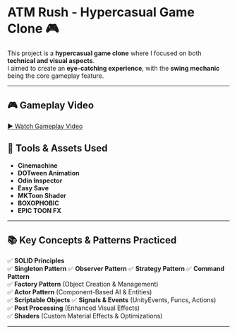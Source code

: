 # ATM Rush - Hypercasual Game Clone 🎮  

This project is a **hypercasual game clone** where I focused on both **technical and visual aspects**.  
I aimed to create an **eye-catching experience**, with the **swing mechanic** being the core gameplay feature.  

---
## 🎮 Gameplay Video  

[▶ Watch Gameplay Video](https://github.com/user-attachments/assets/d5e3bd94-ec72-4e3e-8d39-21b4f571fde2)  

## 🔧 Tools & Assets Used  
 
- **Cinemachine**  
- **DOTween Animation**  
- **Odin Inspector**  
- **Easy Save**  
- **MKToon Shader**  
- **BOXOPHOBIC**  
- **EPIC TOON FX** 
---

## 📚 Key Concepts & Patterns Practiced  

✅ **SOLID Principles**  
✅ **Singleton Pattern** 
✅ **Observer Pattern** 
✅ **Strategy Pattern** 
✅ **Command Pattern**  
✅ **Factory Pattern** (Object Creation & Management)  
✅ **Actor Pattern** (Component-Based AI & Entities)  
✅ **Scriptable Objects** 
✅ **Signals & Events** (UnityEvents, Funcs, Actions)  
✅ **Post Processing** (Enhanced Visual Effects)  
✅ **Shaders** (Custom Material Effects & Optimizations)  

---
